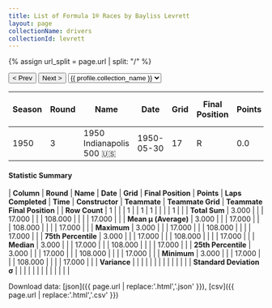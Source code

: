 ```yaml
---
title: List of Formula 1® Races by Bayliss Levrett
layout: page
collectionName: drivers
collectionId: levrett
---
```


{% assign url_split = page.url | split: "/" %}
<div id="collection-navigation">
<button onclick="selector.options[selector.selectedIndex-1].value && (window.location = selector.options[selector.selectedIndex-1].value);">&lt; Prev</button>
<button onclick="selector.options[selector.selectedIndex+1].value && (window.location = selector.options[selector.selectedIndex+1].value);">Next &gt;</button>
<select id="selector" onchange="this.options[this.selectedIndex].value && (window.location = this.options[this.selectedIndex].value);">
  {% for collectionId in site.data[page.collectionName].refs %}
    {% if collectionId == page.collectionId %}
      {% assign selected = "selected" %}
    {% else %}
      {% assign selected = "" %}
    {% endif %}
    {% assign profile = site.data[page.collectionName][collectionId].profile %}
    <option value="/f1/{{ page.collectionName }}/{{ collectionId }}/{{ url_split[4] }}" {{ selected }}>{{ profile.collection_name }}</option>
  {% endfor %}
</select>
</div>

| Season | Round | Name | Date | Grid | Final Position | Points | Laps Completed | Time | Constructor | Teammate | Teammate Grid | Teammate Final Position |
|--|--|--|--|--|--|--|--|--|--|--|--|--|
| 1950 | 3 | 1950 Indianapolis 500 🇺🇸 | 1950-05-30 | 17 | R | 0.0 | 108 |   | Adams 🇺🇸 | [Bill Cantrell 🇺🇸](/f1/drivers/cantrell) | 17 | R |

#### Statistic Summary

| **Column** | **Round** | **Name** | **Date** | **Grid** | **Final Position** | **Points** | **Laps Completed** | **Time** | **Constructor** | **Teammate** | **Teammate Grid** | **Teammate Final Position** |
| **Row Count** | 1 |  |  | 1 |  | 1 | 1 |  |  |  | 1 |  |
| **Total Sum** | 3.000 |  |  | 17.000 |  |  | 108.000 |  |  |  | 17.000 |  |
| **Mean μ (Average)** | 3.000 |  |  | 17.000 |  |  | 108.000 |  |  |  | 17.000 |  |
| **Maximum** | 3.000 |  |  | 17.000 |  |  | 108.000 |  |  |  | 17.000 |  |
| **75th Percentile** | 3.000 |  |  | 17.000 |  |  | 108.000 |  |  |  | 17.000 |  |
| **Median** | 3.000 |  |  | 17.000 |  |  | 108.000 |  |  |  | 17.000 |  |
| **25th Percentile** | 3.000 |  |  | 17.000 |  |  | 108.000 |  |  |  | 17.000 |  |
| **Minimum** | 3.000 |  |  | 17.000 |  |  | 108.000 |  |  |  | 17.000 |  |
| **Variance** |  |  |  |  |  |  |  |  |  |  |  |  |
| **Standard Deviation σ** |  |  |  |  |  |  |  |  |  |  |  |  |

Download data: [json]({{ page.url | replace:'.html','.json' }}), [csv]({{ page.url | replace:'.html','.csv' }})
